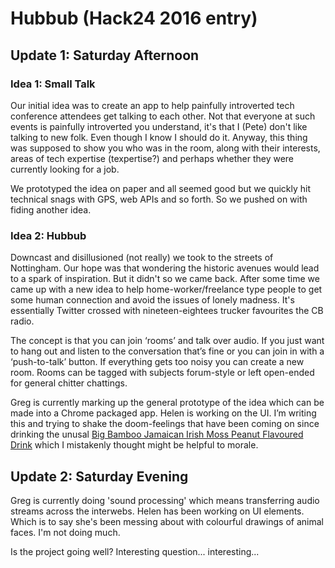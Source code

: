 # Hubbub (Hack24 2016 entry)

## Update 1: Saturday Afternoon

### Idea 1: Small Talk

Our initial idea was to create an app to help painfully introverted tech conference attendees get talking to each other. Not that everyone at such events is painfully introverted you understand, it's that I (Pete) don't like talking to new folk. Even though I know I should do it. Anyway, this thing was supposed to show you who was in the room, along with their interests, areas of tech expertise (texpertise?) and perhaps whether they were currently looking for a job. 

We prototyped the idea on paper and all seemed good but we quickly hit technical snags with GPS, web APIs and so forth. So we pushed on with fiding another idea.

### Idea 2: Hubbub

Downcast and disillusioned (not really) we took to the streets of Nottingham. Our hope was that wondering the historic avenues would lead to a spark of inspiration. But it didn't so we came back. After some time we came up with a new idea to help home-worker/freelance type people to get some human connection and avoid the issues of lonely madness. It's essentially Twitter crossed with nineteen-eightees trucker favourites the CB radio. 

The concept is that you can join ‘rooms’ and talk over audio. If you just want to hang out and listen to the conversation that’s fine or you can join in with a ‘push-to-talk’ button. If everything gets too noisy you can create a new room. Rooms can be tagged with subjects forum-style or left open-ended for general chitter chattings.

Greg is currently marking up the general prototype of the idea which can be made into a Chrome packaged app. Helen is working on the UI. I’m writing this and trying to shake the doom-feelings that have been coming on since drinking the unusal [Big Bamboo Jamaican Irish Moss Peanut Flavoured Drink](https://youtu.be/C9UoCME9e_I) which I mistakenly thought might be helpful to morale.

## Update 2: Saturday Evening

Greg is currently doing 'sound processing' which means transferring audio streams across the interwebs. Helen has been working on UI elements. Which is to say she's been messing about with colourful drawings of animal faces. I'm not doing much.

Is the project going well? Interesting question... interesting...
